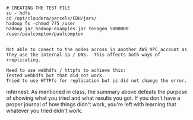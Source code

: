 ```
# CREATING THE TEST FILE
su - hdfs
cd /opt/cloudera/parcels/CDH/jars/
hadoop fs -chmod 775 /user
hadoop jar hadoop-examples.jar teragen 5000000 /user/paulcompton/paulcompton


Not able to conect to the nodes across in another AWS VPC account as they use the internal ip / DNS.  This affects both ways of rreplicating.

Need to use webhdfs / httpfs to achieve this:
Tested webhdfs but that did not work.
Tried to use HTTPfs for replication but is did not change the error.

```
mfernest: As mentioned in class, the summary above defeats the purpose of showing what you tried and what results you got. If you don't have a proper journal of how things didn't work, you're left with learning that whatever you tried didn't work.
